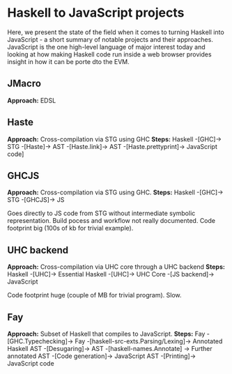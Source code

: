 Haskell to JavaScript projects
======================================
Here, we present the state of the field when it comes to turning Haskell into JavaScript - a short summary of notable projects and their approaches. JavaScript is the one high-level language of major interest today and looking at how making Haskell code run inside a web browser provides insight in how it can be porte dto the EVM.

JMacro
------
**Approach:** EDSL

Haste
-----
**Approach:** Cross-compilation via STG using GHC
**Steps:** Haskell -[GHC]-> STG -[Haste]-> AST -[Haste.link]-> AST -[Haste.prettyprint]-> JavaScript code]

GHCJS
-----
**Approach:** Cross-compilation via STG using GHC. 
**Steps:** Haskell -[GHC]-> STG -[GHCJS]-> JS

Goes directly to JS code from STG without intermediate symbolic representation. Build pocess and workflow not really documented. Code footprint big (100s of kb for trivial example).

UHC backend
-----------
**Approach:** Cross-compilation via UHC core through a UHC backend
**Steps:** Haskell -[UHC]-> Essential Haskell -[UHC]-> UHC Core -[JS backend]-> JavaScript

Code footprint huge (couple of MB for trivial program). Slow.

Fay
---
**Approach:** Subset of Haskell that compiles to JavaScript.
**Steps:** Fay -[GHC.Typechecking]-> Fay -[haskell-src-exts.Parsing/Lexing]-> Annotated Haskell AST -[Desugaring]-> AST -[haskell-names.Annotate] -> Further annotated AST -[Code generation]-> JavaScript AST -[Printing]-> JavaScript code
